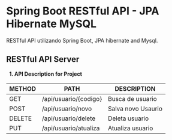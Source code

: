 
# Spring Boot RESTful API - JPA Hibernate MySQL #

RESTful API utilizando Spring Boot, JPA hibernate and Mysql.


## RESTful API Server ##

&nbsp;
**1. API Description for Project**

METHOD | PATH | DESCRIPTION 
------------|-----|------------
GET |    /api/usuario/{codigo}| Busca de usuario
POST |   /api/usuario/novo | Salva novo Usaurio 
DELETE | /api/usuario/delete | Deleta usuario
PUT |    /api/usuario/atualiza | Atualiza usuario

&nbsp;




